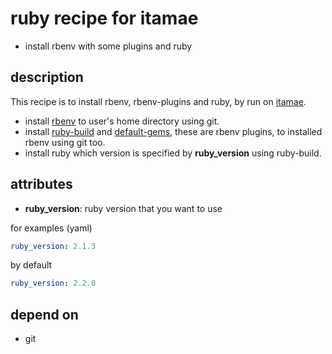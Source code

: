 ruby recipe for itamae
===
- install rbenv with some plugins and ruby

## description
This recipe is to install rbenv, rbenv-plugins and ruby, by run on [itamae](https://github.com/ryotarai/itamae "itamae").
- install [rbenv](https://github.com/sstephenson/rbenv.git "rbenv") to user's home directory using git.
- install [ruby-build](https://github.com/sstephenson/ruby-build.git) and [default-gems](https://github.com/sstephenson/rbenv-default-gems.git "default-gems"), these are rbenv plugins, to installed rbenv using git too.
- install ruby which version is specified by **ruby_version** using ruby-build.

## attributes
- **ruby_version**: ruby version that you want to use

for examples (yaml)
``` yaml
ruby_version: 2.1.3
```
by default
``` yaml
ruby_version: 2.2.0
```

## depend on
- git

